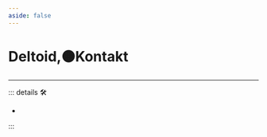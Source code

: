 ```yaml
---
aside: false
---
```

# Deltoid,🟠Kontakt

---

<!-- =================================================== -->
<!-- =================================================== -->
<!-- =================================================== -->
<!-- =================================================== -->
<!-- =================================================== -->
::: details 🛠

-

:::
